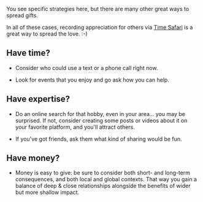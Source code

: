 You see specific strategies here, but there are many other great ways to spread gifts.

In all of these cases, recording appreciation for others via [Time
Safari](https://timesafari.app) is a great way to spread the love. :-)

## Have time?

- Consider who could use a text or a phone call right now.

- Look for events that you enjoy and go ask how you can help.

## Have expertise?

- Do an online search for that hobby, even in your area... you may be surprised.
  If not, consider creating some posts or videos about it on your favorite
  platform, and you'll attract others.

- If you've got friends, ask them what kind of sharing would be fun.

## Have money?

- Money is easy to give: be sure to consider both short- and long-term
  consequences, and both local and global contexts. That way you gain a balance
  of deep & close relationships alongside the benefits of wider but more shallow
  impact.
